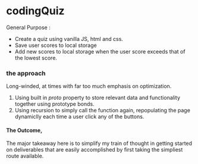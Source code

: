 # codingQuiz
General Purpose : 
* Create a quiz using vanilla JS, html and css. 
* Save user scores to local storage 
* Add new scores to local storage when the user score exceeds that of the lowest score. 

### the approach 
Long-winded, at times with far too much emphasis on optimization. 
1. Using built in _proto_ property to store relevant data and functionality together using prototype bonds. 
2. Using recursion to simply call the function again, repopulating the page dynamiclly each time a user click any of the buttons. 

#### The Outcome, 
The major takeaway here is to simplify my train of thought in getting started on deliverables that are easily accomplished by first taking the simpliest route available. 

